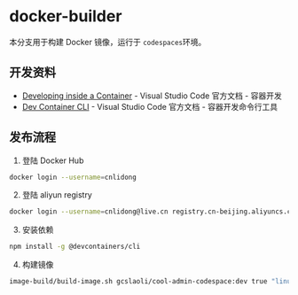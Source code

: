 # docker-builder

本分支用于构建 Docker 镜像，运行于 `codespaces`环境。

## 开发资料

- [Developing inside a Container](https://code.visualstudio.com/docs/remote/containers) - Visual Studio Code 官方文档 - 容器开发
- [Dev Container CLI](https://code.visualstudio.com/docs/remote/devcontainer-cli) - Visual Studio Code 官方文档 - 容器开发命令行工具

## 发布流程

1. 登陆 Docker Hub

```bash
docker login --username=cnlidong
```

2. 登陆 aliyun registry

```bash
docker login --username=cnlidong@live.cn registry.cn-beijing.aliyuncs.com
```

3. 安装依赖

```bash
npm install -g @devcontainers/cli
```

4. 构建镜像

```bash
image-build/build-image.sh gcslaoli/cool-admin-codespace:dev true "linux/arm64"
```
